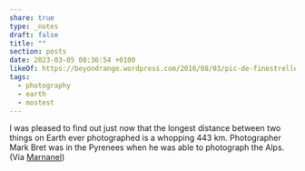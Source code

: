 ```yaml
---
share: true
type: _notes
draft: false
title: ""
section: posts
date: 2023-03-05 08:36:54 +0100
likeOf: https://beyondrange.wordpress.com/2016/08/03/pic-de-finestrelles-pic-gaspard-ecrins-443-km/
tags:
  - photography
  - earth
  - mostest
---
```


I was pleased to find out just now that the longest distance between two things on Earth ever photographed is a whopping 443 km. Photographer Mark Bret was in the Pyrenees when he was able to photograph the Alps. (Via [Marnanel](https://tech.lgbt/@marnanel@queer.party/109968333660321913))